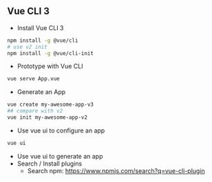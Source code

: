 ## Vue CLI 3

* Install Vue CLI 3

```sh
npm install -g @vue/cli
# use v2 init
npm install -g @vue/cli-init
```

* Prototype with Vue CLI

```sh
vue serve App.vue
```

* Generate an App

```sh
vue create my-awesome-app-v3
## compare with v2
vue init my-awesome-app-v2
```

* Use vue ui to configure an app

```sh
vue ui
```

* Use vue ui to generate an app
* Search / Install plugins
  * Search npm: https://www.npmjs.com/search?q=vue-cli-plugin